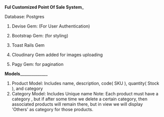 ____________________________Ful Customized Point Of Sale System_____________________________

Database: Postgres

1. Devise Gem: (For User Authentication)

3. Bootstrap Gem: (for styling)

4. Toast Rails Gem

5. Cloudinary Gem added for images uploading

6. Pagy Gem: for pagination


 __________________________________Models________________________________________________
 1. Product Model: Includes name, description, code( SKU ), quantity( Stock ), and category
 2. Category Model: Includes Unique name 
    Note: Each product must have a category , but if after some time we delete a certain category,
    then associated products will remain there, but in view we will display 'Others' as category for those products. 
